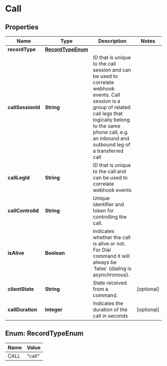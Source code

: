 

# Call


## Properties

| Name | Type | Description | Notes |
|------------ | ------------- | ------------- | -------------|
|**recordType** | [**RecordTypeEnum**](#RecordTypeEnum) |  |  |
|**callSessionId** | **String** | ID that is unique to the call session and can be used to correlate webhook events. Call session is a group of related call legs that logically belong to the same phone call, e.g. an inbound and outbound leg of a transferred call |  |
|**callLegId** | **String** | ID that is unique to the call and can be used to correlate webhook events |  |
|**callControlId** | **String** | Unique identifier and token for controlling the call. |  |
|**isAlive** | **Boolean** | Indicates whether the call is alive or not. For Dial command it will always be &#x60;false&#x60; (dialing is asynchronous). |  |
|**clientState** | **String** | State received from a command. |  [optional] |
|**callDuration** | **Integer** | Indicates the duration of the call in seconds |  [optional] |



## Enum: RecordTypeEnum

| Name | Value |
|---- | -----|
| CALL | &quot;call&quot; |



